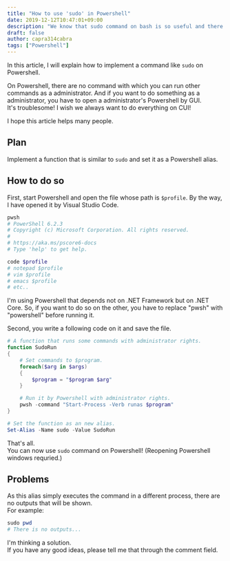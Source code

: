 ```yaml
---
title: "How to use 'sudo' in Powershell"
date: 2019-12-12T10:47:01+09:00
description: "We know that sudo command on bash is so useful and there is no command like that on Powershell. I will explain how to implement a command like sudo."
draft: false
author: capra314cabra
tags: ["Powershell"]
---
```


In this article, I will explain how to implement a command like `sudo` on Powershell.

On Powershell, there are no command with which you can run other commands as a administrator. And if you want to do something as a administrator, you have to open a administrator's Powershell by GUI.  
It's troublesome! I wish we always want to do everything on CUI!

I hope this article helps many people.

## Plan

Implement a function that is similar to `sudo` and set it as a Powershell alias.

## How to do so

First, start Powershell and open the file whose path is `$profile`. By the way, I have opened it by Visual Studio Code.

``` powershell
pwsh
# PowerShell 6.2.3
# Copyright (c) Microsoft Corporation. All rights reserved.
#
# https://aka.ms/pscore6-docs
# Type 'help' to get help.

code $profile
# notepad $profile
# vim $profile
# emacs $profile
# etc..
```

I'm using Powershell that depends not on .NET Framework but on .NET Core. So, if you want to do so on the other, you have to replace "pwsh" with "powershell" before running it.

Second, you write a following code on it and save the file.

``` powershell
# A function that runs some commands with administrator rights.
function SudoRun
{
    # Set commands to $program.
    foreach($arg in $args)
    {
        $program = "$program $arg"
    }

    # Run it by Powershell with administrator rights.
    pwsh -command "Start-Process -Verb runas $program"
}

# Set the function as an new alias.
Set-Alias -Name sudo -Value SudoRun
```

That's all.  
You can now use `sudo` command on Powershell! (Reopening Powershell windows requried.)

## Problems

As this alias simply executes the command in a different process, there are no outputs that will be shown.  
For example: 

``` powershell
sudo pwd
# There is no outputs...
```

I'm thinking a solution.  
If you have any good ideas, please tell me that through the comment field.
